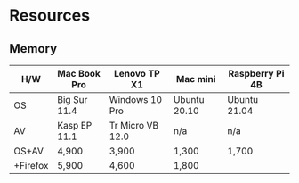 # Resources

## Memory

H/W | Mac Book Pro | Lenovo TP X1     | Mac mini       | Raspberry Pi 4B
--- | ------------ | ---------------- | -------------- | ---
OS  | Big Sur 11.4 | Windows 10 Pro   | Ubuntu 20.10   | Ubuntu 21.04
AV  | Kasp EP 11.1 | Tr Micro VB 12.0 | n/a            | n/a
OS+AV    | 4,900 | 3,900 | 1,300 | 1,700 |
+Firefox | 5,900 | 4,600 | 1,800
